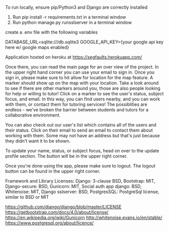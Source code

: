 To run locally, ensure pip/Python3 and Django are correctly installed

1. Run pip install -r requirements.txt in a terminal window
2. Run python manage.py runsslserver in a terminal window

create a .env file with the following variables 

DATABASE_URL=sqlite:///db.sqlite3
GOOGLE_API_KEY={your google api key here w/ google maps enabled}

Application hosted on heroku at   https://segfaults.herokuapp.com/

Once there, you can read the main page for an over view of the project.
In the upper right hand corner you can use your email to sign in.
Once you sign in, please make sure to hit allow for location for the map feature. 
A marker should show up on the map with your location.
Take a look around to see if there are other markers around you, those are also people looking for help or willing to tutor!
Click on a marker to see the user's status, subject focus, and email.
In this way, you can find users nearby, and you can work with them, or contact them for tutoring services!
The possiblities are endless - we've broken the barrier between students and tutors for a collaborative environment. 

You can also check out our user's list which contains all of the users and their status.
Click on their email to send an email to contact them about working with them.
Some may not have an address but that's just because they didn't want it to be shown. 

To update your name, status, or subject focus, head on over to the update profile section.
The button will be in the upper right corner.

Once you're done using the app, please make sure to logout.
The logout button can be found in the upper right corner. 


Framework and Library Licenses:
Django: 3-clause BSD, 
Bootstrap: MIT, 
Django-secure: BSD, 
Gunicorn: MIT, 
Social auth app django: BSD, 
Whitenoise: MIT, 
Django sslserver: BSD, 
PostgresSQL: PostgreSql license, similar to BSD or MIT 

https://github.com/django/django/blob/master/LICENSE
https://getbootstrap.com/docs/4.0/about/license/
https://en.wikipedia.org/wiki/Gunicorn
http://whitenoise.evans.io/en/stable/
https://www.postgresql.org/about/licence/
